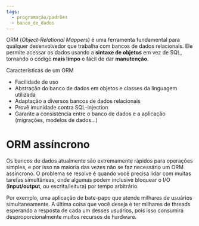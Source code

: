 ```yaml
---
tags:
  - programação/padrões
  - banco_de_dados
---
```

ORM (_Object-Relational Mappers_) é uma ferramenta fundamental para qualquer desenvolvedor que trabalha com bancos de dados relacionais. Ele permite acessar os dados usando a **sintaxe de objetos** em vez de SQL, tornando o código **mais limpo** e fácil de dar **manutenção**.

Características de um ORM

- Facilidade de uso
- Abstração do banco de dados em objetos e classes da linguagem utilizada
- Adaptação a diversos bancos de dados relacionais
- Provê imunidade contra SQL-injection
- Garante a consistência entre o banco de dados e a aplicação (migrações, modelos de dados...)

# ORM assíncrono

Os bancos de dados atualmente são extremamente rápidos para operações simples, e por isso na maioria das vezes não se faz necessário um ORM assíncrono. O problema se resolve é quando você precisa lidar com muitas tarefas simultâneas, onde algumas podem inclusive bloquear o I/O (**input/output**, ou escrita/leitura) por tempo arbitrário.

Por exemplo, uma aplicação de bate-papo que atende milhares de usuários simultaneamente. A última coisa que você deseja é ter milhares de threads esperando a resposta de cada um desses usuários, pois isso consumirá desproporcionalmente muitos recursos de hardware. 